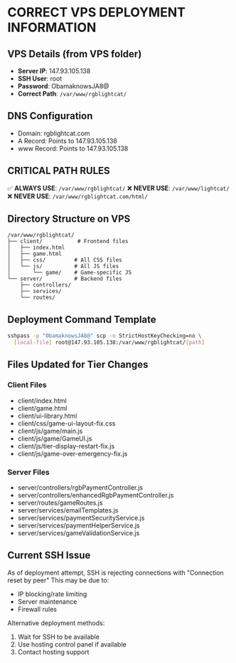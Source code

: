 # CORRECT VPS DEPLOYMENT INFORMATION

## VPS Details (from VPS folder)
- **Server IP**: 147.93.105.138
- **SSH User**: root
- **Password**: ObamaknowsJA8@
- **Correct Path**: `/var/www/rgblightcat/`

## DNS Configuration
- Domain: rgblightcat.com
- A Record: Points to 147.93.105.138
- www Record: Points to 147.93.105.138

## CRITICAL PATH RULES
✅ **ALWAYS USE**: `/var/www/rgblightcat/`
❌ **NEVER USE**: `/var/www/lightcat/`
❌ **NEVER USE**: `/var/www/rgblightcat.com/html/`

## Directory Structure on VPS
```
/var/www/rgblightcat/
├── client/           # Frontend files
│   ├── index.html
│   ├── game.html
│   ├── css/         # All CSS files
│   └── js/          # All JS files
│       └── game/    # Game-specific JS
└── server/          # Backend files
    ├── controllers/
    ├── services/
    └── routes/
```

## Deployment Command Template
```bash
sshpass -p "ObamaknowsJA8@" scp -o StrictHostKeyChecking=no \
  [local-file] root@147.93.105.138:/var/www/rgblightcat/[path]
```

## Files Updated for Tier Changes
### Client Files
- client/index.html
- client/game.html
- client/ui-library.html
- client/css/game-ui-layout-fix.css
- client/js/game/main.js
- client/js/game/GameUI.js
- client/js/tier-display-restart-fix.js
- client/js/game-over-emergency-fix.js

### Server Files
- server/controllers/rgbPaymentController.js
- server/controllers/enhancedRgbPaymentController.js
- server/routes/gameRoutes.js
- server/services/emailTemplates.js
- server/services/paymentSecurityService.js
- server/services/paymentHelperService.js
- server/services/gameValidationService.js

## Current SSH Issue
As of deployment attempt, SSH is rejecting connections with "Connection reset by peer"
This may be due to:
- IP blocking/rate limiting
- Server maintenance
- Firewall rules

Alternative deployment methods:
1. Wait for SSH to be available
2. Use hosting control panel if available
3. Contact hosting support